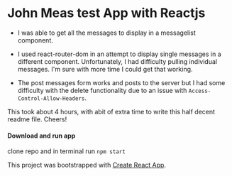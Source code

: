 # John Meas test App with Reactjs

* I was able to get all the messages to display in a messagelist component.

* I used react-router-dom in an attempt to display single messages in a different component. Unfortunately, I had difficulty pulling individual messages. I'm sure with more time I could get that working.

* The post messages form works and posts to the server but I had some difficulty with the delete functionality due to an issue with  `Access-Control-Allow-Headers`.


This took about 4 hours, with abit of extra time to write this half decent readme file.
Cheers!
#### Download and run app

clone repo and in terminal run `npm start`


This project was bootstrapped with [Create React App](https://github.com/facebookincubator/create-react-app).

